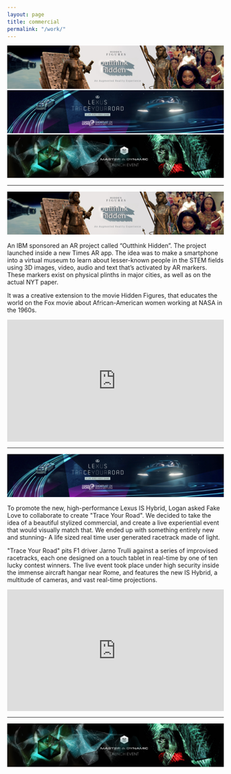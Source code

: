 ```yaml
---
layout: page
title: commercial
permalink: "/work/"
--- 
```


[![alt text](/images/galleries/work/HF_banner_image_02.jpg)](#ibm)
[![alt text](/images/galleries/work/lexus_featured_cannes.jpg)](#lexus)
[![alt text](/images/galleries/work/masterdynamic_banner.jpg)](#md)
 
---------

<a name="ibm">

![alt text](/images/galleries/work/HF_banner_image_02.jpg)

An IBM sponsored an AR project called “Outthink Hidden”.  The project launched inside a new Times AR app. The idea was to make a smartphone into a virtual museum to learn about lesser-known people in the STEM fields using 3D images, video, audio and text that’s activated by AR markers. These markers exist on physical plinths in major cities, as well as on the actual NYT paper. 

It was a creative extension to the movie Hidden Figures, that educates the world on the Fox movie about African-American women working at NASA in the 1960s.

<style>.embed-container { position: relative; padding-bottom: 56.25%; height: 0; overflow: hidden; max-width: 100%; } .embed-container iframe, .embed-container object, .embed-container embed { position: absolute; top: 0; left: 0; width: 100%; height: 100%; }</style><div class='embed-container'><iframe src='https://player.vimeo.com/video/201342638' frameborder='0' webkitAllowFullScreen mozallowfullscreen allowFullScreen></iframe></div>
 
---------
<a name="lexus"/>

![alt text](/images/galleries/work/lexus_featured_cannes.jpg)

To promote the new, high-performance Lexus IS Hybrid, Logan asked Fake Love to collaborate to create "Trace Your Road". We decided to take the idea of a beautiful stylized commercial, and create a live experiential event that would visually match that.
We ended up with something entirely new and stunning- A life sized real time user generated racetrack made of light.

"Trace Your Road" pits F1 driver Jarno Trulli against a series of improvised racetracks, each one designed on a touch tablet in real-time by one of ten lucky contest winners. The live event took place under high security inside the immense aircraft hangar near Rome, and features the new IS Hybrid, a multitude of cameras, and vast real-time projections.

<style>.embed-container { position: relative; padding-bottom: 56.25%; height: 0; overflow: hidden; max-width: 100%; } .embed-container iframe, .embed-container object, .embed-container embed { position: absolute; top: 0; left: 0; width: 100%; height: 100%; }</style><div class='embed-container'><iframe src='https://player.vimeo.com/video/74125559' frameborder='0' webkitAllowFullScreen mozallowfullscreen allowFullScreen></iframe></div>

 
---------
<a name="lexus"/>
 
![alt text](/images/galleries/work/masterdynamic_banner.jpg)
